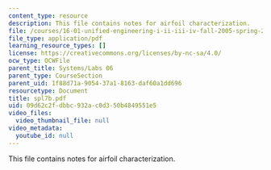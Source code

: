 ```yaml
---
content_type: resource
description: This file contains notes for airfoil characterization.
file: /courses/16-01-unified-engineering-i-ii-iii-iv-fall-2005-spring-2006/09d62c2fdbbc932ac0d350b4849551e5_spl7b.pdf
file_type: application/pdf
learning_resource_types: []
license: https://creativecommons.org/licenses/by-nc-sa/4.0/
ocw_type: OCWFile
parent_title: Systems/Labs 06
parent_type: CourseSection
parent_uid: 1f88d71a-9054-37a1-8163-daf60a1dd696
resourcetype: Document
title: spl7b.pdf
uid: 09d62c2f-dbbc-932a-c0d3-50b4849551e5
video_files:
  video_thumbnail_file: null
video_metadata:
  youtube_id: null
---
```

This file contains notes for airfoil characterization.